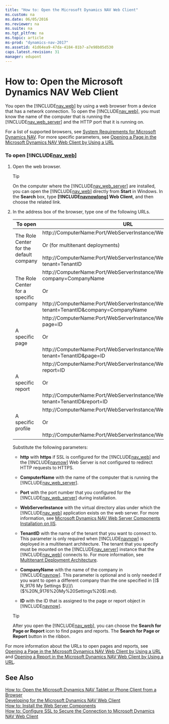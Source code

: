 ```yaml
---
title: "How to: Open the Microsoft Dynamics NAV Web Client"
ms.custom: na
ms.date: 06/05/2016
ms.reviewer: na
ms.suite: na
ms.tgt_pltfrm: na
ms.topic: article
ms-prod: "dynamics-nav-2017"
ms.assetid: 41d64ea9-47da-4184-81b7-a7e98b05d530
caps.latest.revision: 31
manager: edupont
---
```

# How to: Open the Microsoft Dynamics NAV Web Client
You open the [!INCLUDE[nav_web](includes/nav_web_md.md)] by using a web browser from a device that has a network connection. To open the [!INCLUDE[nav_web](includes/nav_web_md.md)], you must know the name of the computer that is running the [!INCLUDE[nav_web_server](includes/nav_web_server_md.md)] and the HTTP port that it is running on.  

 For a list of supported browsers, see [System Requirements for Microsoft Dynamics NAV](System-Requirements-for-Microsoft-Dynamics-NAV.md). For more specific parameters, see [Opening a Page in the Microsoft Dynamics NAV Web Client by Using a URL](Opening-a-Page-in-the-Microsoft-Dynamics-NAV-Web-Client-by-Using-a-URL.md)  

### To open [!INCLUDE[nav_web](includes/nav_web_md.md)]  

1.  Open the web browser.  

    > [!TIP]  
    >  On the computer where the [!INCLUDE[nav_web_server](includes/nav_web_server_md.md)] are installed, you can open the [!INCLUDE[nav_web](includes/nav_web_md.md)] directly from **Start** in Windows. In the **Search** box, type **[!INCLUDE[navnowlong](includes/navnowlong_md.md)] Web Client**, and then choose the related link.  

2.  In the address box of the browser, type one of the following URLs.  

    |To open|URL|Example|  
    |-------------|---------|-------------|  
    |The Role Center for the default company|http://ComputerName:Port/WebServerInstance/WebClient<br /><br /> Or \(for multitenant deployments\)<br /><br /> http://ComputerName:Port/WebServerInstance/WebClient/default.aspx?tenant=TenantID|http://MyNAVWeb:8080/[!INCLUDE[nav_server_instance](includes/nav_server_instance_md.md)]/WebClient|  
    |The Role Center for a specific company|http://ComputerName:Port/WebServerInstance/WebClient/default.aspx?company=CompanyName<br /><br /> Or<br /><br /> http://ComputerName:Port/WebServerInstance/WebClient/default.aspx?tenant=TenantID&company=CompanyName|http://MyNAVWeb:8080/[!INCLUDE[nav_server_instance](includes/nav_server_instance_md.md)]/WebClient/default.aspx?company=CRONUS%20International%20Ltd.|  
    |A specific page|http://ComputerName:Port/WebServerInstance/WebClient/default.aspx?page=ID<br /><br /> Or<br /><br /> http://ComputerName:Port/WebServerInstance/WebClient/default.aspx?tenant=TenantID&page=ID|http://MyNAVWeb:8080/[!INCLUDE[nav_server_instance](includes/nav_server_instance_md.md)]/WebClient/default.aspx?page=22|  
    |A specific report|http://ComputerName:Port/WebServerInstance/WebClient/default.aspx?report=ID<br /><br /> Or<br /><br /> http://ComputerName:Port/WebServerInstance/WebClient/default.aspx?tenant=TenantID&report=ID|http://MyNAVWeb:8080/[!INCLUDE[nav_server_instance](includes/nav_server_instance_md.md)]/WebClient/default.aspx?report=5|  
    |A specific profile|http://ComputerName:Port/WebServerInstance/WebClient/?profile=ID<br /><br /> Or<br /><br /> http://ComputerName:Port/WebServerInstance/WebClient/?profile=ID|http://MyNAVWeb:8080/[!INCLUDE[nav_server_instance](includes/nav_server_instance_md.md)]/WebClient/?profile=Small%20Business|  

     Substitute the following parameters:  

    -   **http** with **https** if SSL is configured for the [!INCLUDE[nav_web](includes/nav_web_md.md)] and the [!INCLUDE[navnow](includes/navnow_md.md)] Web Server is not configured to redirect HTTP requests to HTTPS.  

    -   **ComputerName** with the name of the computer that is running the [!INCLUDE[nav_web_server](includes/nav_web_server_md.md)].  

    -   **Port** with the port number that you configured for the [!INCLUDE[nav_web_server](includes/nav_web_server_md.md)] during installation.  

    -   **WebServerInstance** with the virtual directory alias under which the [!INCLUDE[nav_web](includes/nav_web_md.md)] application exists on the web server. For more information, see [Microsoft Dynamics NAV Web Server Components Installation on IIS](Deploying-the-Microsoft-Dynamics-NAV-Web-Server-Components.md#WebClientonIIS).  

    -   **TenantID** with the name of the tenant that you want to connect to. This parameter is only required when [!INCLUDE[navnow](includes/navnow_md.md)] is deployed in a multitenant architecture. The tenant that you specify must be mounted on the [!INCLUDE[nav_server](includes/nav_server_md.md)] instance that the [!INCLUDE[nav_web](includes/nav_web_md.md)] connects to. For more information, see [Multitenant Deployment Architecture](Multitenant-Deployment-Architecture.md).  

    -   **CompanyName** with the name of the company in [!INCLUDE[navnow](includes/navnow_md.md)]. This parameter is optional and is only needed if you want to open a different company than the one specified in [\($ N\_9176 My Settings $\)](\($%20N_9176%20My%20Settings%20$\).md).  

    -   **ID** with the ID that is assigned to the page or report object in [!INCLUDE[navnow](includes/navnow_md.md)].  

    > [!TIP]  
    >  After you open the [!INCLUDE[nav_web](includes/nav_web_md.md)], you can choose the **Search for Page or Report** icon to find pages and reports. The **Search for Page or Report** button in the ribbon.  

 For more information about the URLs to open pages and reports, see [Opening a Page in the Microsoft Dynamics NAV Web Client by Using a URL](Opening-a-Page-in-the-Microsoft-Dynamics-NAV-Web-Client-by-Using-a-URL.md) and [Opening a Report in the Microsoft Dynamics NAV Web Client by Using a URL](Opening-a-Report-in-the-Microsoft-Dynamics-NAV-Web-Client-by-Using-a-URL.md).  

## See Also  
 [How to: Open the Microsoft Dynamics NAV Tablet or Phone Client from a Browser](How%20to:%20Open%20the%20Microsoft%20Dynamics%20NAV%20Tablet%20or%20Phone%20Client%20from%20a%20Browser.md)   
 [Developing for the Microsoft Dynamics NAV Web Client](Developing-for-the-Microsoft-Dynamics-NAV-Web-Client.md)   
 [How to: Install the Web Server Components](How%20to:%20Install%20the%20Web%20Server%20Components.md)   
 [How to: Configure SSL to Secure the Connection to Microsoft Dynamics NAV Web Client](How%20to:%20Configure%20SSL%20to%20Secure%20the%20Connection%20to%20Microsoft%20Dynamics%20NAV%20Web%20Client.md)
